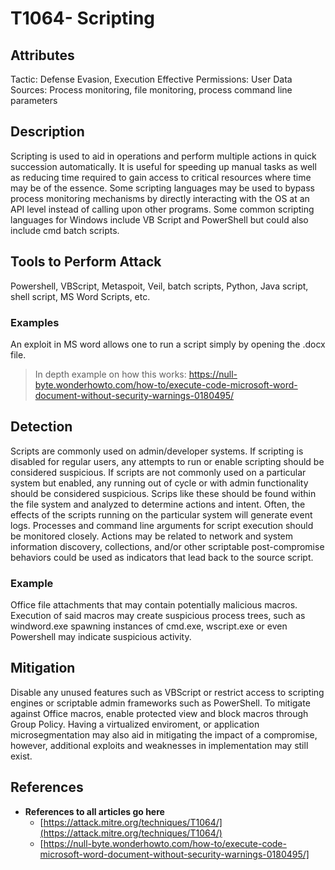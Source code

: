 # T1064- Scripting

## Attributes
Tactic: Defense Evasion, Execution
Effective Permissions: User
Data Sources: Process monitoring, file monitoring, process command line parameters

## Description

Scripting is used to aid in operations and perform multiple actions in quick succession automatically. It is useful for speeding up manual tasks as well as reducing time required to gain access to critical resources where time may be of the essence. Some scripting languages may be used to bypass process monitoring mechanisms by directly interacting with the OS at an API level instead of calling upon other programs. Some common scripting languages for Windows include VB Script and PowerShell but could also include cmd batch scripts.

## Tools to Perform Attack

Powershell, VBScript, Metaspoit, Veil, batch scripts, Python, Java script, shell script, MS Word Scripts, etc.

### Examples
An exploit in MS word allows one to run a script simply by opening the .docx file.
>In depth example on how this works:
https://null-byte.wonderhowto.com/how-to/execute-code-microsoft-word-document-without-security-warnings-0180495/

## Detection
Scripts are commonly used on admin/developer systems. If scripting is disabled for regular users, any attempts to run or enable scripting should be considered suspicious. If scripts are not commonly used on a particular system but enabled, any running out of cycle or with admin functionality should be considered suspicious. Scrips like these should be found within the file system and analyzed to determine actions and intent. 
Often, the effects of the scripts running on the particular system will generate event logs. Processes and command line arguments for script execution should be monitored closely. Actions may be related to network and system information discovery, collections, and/or other scriptable post-compromise behaviors could be used as indicators that lead back to the source script.
### Example
Office file attachments that may contain potentially malicious macros. Execution of said macros may create suspicious process trees, such as windword.exe spawning instances of cmd.exe, wscript.exe or even Powershell may indicate suspicious activity.

## Mitigation
Disable any unused features such as VBScript or restrict access to scripting engines or scriptable admin frameworks such as PowerShell.
To mitigate against Office macros, enable protected view and block macros through Group Policy. Having a virtualized enviroment, or application microsegmentation may also aid in mitigating the impact of a compromise, however, additional exploits and weaknesses in implementation may still exist.

## References

- **References to all articles go here**
  - [https://attack.mitre.org/techniques/T1064/](https://attack.mitre.org/techniques/T1064/)
  - [https://null-byte.wonderhowto.com/how-to/execute-code-microsoft-word-document-without-security-warnings-0180495/]
